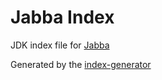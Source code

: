# Jabba Index

JDK index file for [Jabba](https://github,com/Jabba-Team/jabba)

Generated by the [index-generator](https://github.com/Jabba-Team/index-generator)
